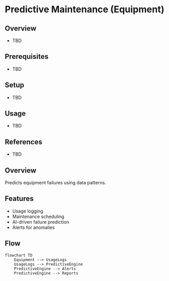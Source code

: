 # Predictive Maintenance (Equipment)

## Overview
- TBD

## Prerequisites
- TBD

## Setup
- TBD

## Usage
- TBD

## References
- TBD


## Overview
Predicts equipment failures using data patterns.

## Features
- Usage logging
- Maintenance scheduling
- AI-driven failure prediction
- Alerts for anomalies

## Flow
```mermaid
flowchart TD
    Equipment --> UsageLogs
    UsageLogs --> PredictiveEngine
    PredictiveEngine --> Alerts
    PredictiveEngine --> Reports
```
